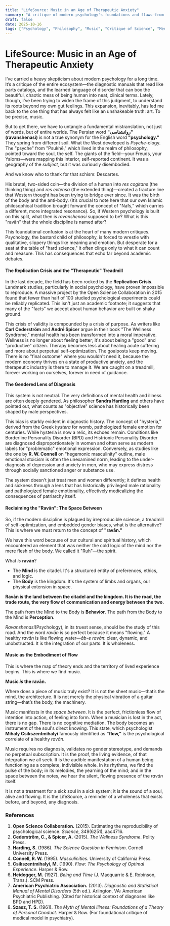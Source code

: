 ```yaml
---
title: "LifeSource: Music in an Age of Therapeutic Anxiety"
summary: "A critique of modern psychology's foundations and flaws—from the replication crisis to its gendered biases—and a meditation on how the Persian concept of 'Ravān' and the experience of music offer a more profound path to integration and wholeness."
draft: false
date: 2025-10-16
tags: ["Psychology", "Philosophy", "Music", "Critique of Science", "Mental Health", "Ravān", "Descartes", "Heidegger", "Gender Studies", "Replication Crisis"]
---
```


# LifeSource: Music in an Age of Therapeutic Anxiety

I’ve carried a heavy skepticism about modern psychology for a long time. It’s a critique of the entire ecosystem—the diagnostic manuals that read like parts catalogs, and the learned language of disorder that can box the beautiful, chaotic mess of being human into neat, clinical terms. Lately, though, I’ve been trying to widen the frame of this judgment, to understand its roots beyond my own gut feelings. This expansion, inevitably, has led me back to the one thing that has always felt like an unshakeable truth: art. To be precise, music.

But to get there, we have to untangle a fundamental mistranslation, not just of words, but of entire worlds. The Persian word **"روانشناسی" (ravanshenasi)** is not a true synonym for the English word **"psychology."** They spring from different soil. What the West developed is *Psyche*-ology. The "psyche" from "Psukhē," which lived in the realm of philosophy, pointed toward the soul, the self. The giants of the field—your Freuds, your Yaloms—were mapping this interior, self-reported continent. It was a geography of the *subject*, but it was curiously disembodied.

And we know who to thank for that schism: Descartes.

His brutal, two-sided coin—the division of a human into *res cogitans* (the thinking thing) and *res extensa* (the extended thing)—created a fracture line that Western thought has been trying to bridge ever since. It was the birth of the body and the anti-body. (It’s crucial to note here that our own Islamic philosophical tradition brought forward the concept of "Nafs," which carries a different, more integrated resonance). So, if Western psychology is built on this split, what then is *ravanshenasi* supposed to be? What is this "ravān" that the whole discipline is named after?

This foundational confusion is at the heart of many modern critiques. Psychology, the bastard child of philosophy, is forced to wrestle with qualitative, slippery things like meaning and emotion. But desperate for a seat at the table of "hard science," it often clings only to what it can count and measure. This has consequences that echo far beyond academic debates.

#### The Replication Crisis and the "Therapeutic" Treadmill

In the last decade, the field has been rocked by the **Replication Crisis**. Landmark studies, particularly in social psychology, have proven impossible to reproduce. A massive project by the Open Science Collaboration in 2015 found that fewer than half of 100 studied psychological experiments could be reliably replicated. This isn't just an academic footnote; it suggests that many of the "facts" we accept about human behavior are built on shaky ground.

This crisis of validity is compounded by a crisis of purpose. As writers like **Carl Cederström** and **André Spicer** argue in their book "The Wellness Syndrome," mental health has been transformed into a moral imperative. Wellness is no longer about feeling better; it's about being a "good" and "productive" citizen. Therapy becomes less about healing acute suffering and more about perpetual self-optimization. The goalposts keep moving. There is no "final outcome" where you wouldn't need it, because the modern economy thrives on a state of productive anxiety, and the therapeutic industry is there to manage it. We are caught on a treadmill, forever working on ourselves, forever in need of guidance.

#### The Gendered Lens of Diagnosis

This system is not neutral. The very definitions of mental health and illness are often deeply gendered. As philosopher **Sandra Harding** and others have pointed out, what counts as "objective" science has historically been shaped by male perspectives.

This bias is starkly evident in diagnostic history. The concept of "hysteria," derived from the Greek *hystera* for womb, pathologized female emotion for centuries. While hysteria is now a relic, its echoes remain. Conditions like Borderline Personality Disorder (BPD) and Histrionic Personality Disorder are diagnosed disproportionately in women and often serve as modern labels for "problematic" emotional expression. Conversely, as studies like the one by **R. W. Connell** on "hegemonic masculinity" outline, male emotional stoicism is often the unexamined norm, leading to the under-diagnosis of depression and anxiety in men, who may express distress through socially sanctioned anger or substance use.

The system doesn't just treat men and women differently; it defines health and sickness through a lens that has historically privileged male rationality and pathologized female emotionality, effectively medicalizing the consequences of patriarchy itself.

#### Reclaiming the "Ravān": The Space Between

So, if the modern discipline is plagued by irreproducible science, a treadmill of self-optimization, and embedded gender biases, what is the alternative? This is where we must return to the concept of **"ravān."**

We have this word because of our cultural and spiritual history, which encountered an element that was neither the cold logic of the mind nor the mere flesh of the body. We called it "Ruh"—the spirit.

What *is* **ravān**?

*   The **Mind** is the citadel. It's a structured entity of preferences, ethics, and logic.
*   The **Body** is the kingdom. It's the system of limbs and organs, our physical extension in space.

**Ravān is the land between the citadel and the kingdom. It is the road, the trade route, the very flow of communication and energy between the two.**

The path from the Mind to the Body is **Behavior**.
The path from the Body to the Mind is **Perception**.

*Ravanshenasi*(Psychology), in its truest sense, should be the study of this road. And the word *ravān* is so perfect because it means "flowing." A healthy *ravān* is like flowing water—*āb-e ravān*: clear, dynamic, and unobstructed. It is the integration of our parts. It is wholeness.

#### Music as the Embodiment of Flow

This is where the map of theory ends and the territory of lived experience begins. This is where we find music.

**Music *is* the ravān.**

Where does a piece of music truly exist? It is not the sheet music—that’s the mind, the architecture. It is not merely the physical vibration of a guitar string—that’s the body, the machinery.

Music manifests in the *space between*. It is the perfect, frictionless flow of intention into action, of feeling into form. When a musician is lost in the act, there is no gap. There is no cognitive mediation. The body becomes an instrument of the soul's direct knowing. This state, which psychologist **Mihaly Csikszentmihalyi** famously identified as **"flow,"** is the psychological correlate of a healthy *ravān*.

Music requires no diagnosis, validates no gender stereotype, and demands no perpetual subscription. It is the proof, the living evidence, of that integration we all seek. It is the audible manifestation of a human being functioning as a complete, indivisible whole. In its rhythms, we find the pulse of the body; in its melodies, the yearning of the mind; and in the space between the notes, we hear the silent, flowing presence of the *ravān* itself.

It is not a treatment for a sick soul in a sick system; it is the sound of a soul, alive and flowing. It is the LifeSource, a reminder of a wholeness that exists before, and beyond, any diagnosis.


### References

1.  **Open Science Collaboration.** (2015). Estimating the reproducibility of psychological science. *Science*, 349(6251), aac4716.
2.  **Cederström, C., & Spicer, A.** (2015). *The Wellness Syndrome*. Polity Press.
3.  **Harding, S.** (1986). *The Science Question in Feminism*. Cornell University Press.
4.  **Connell, R. W.** (1995). *Masculinities*. University of California Press.
5.  **Csikszentmihalyi, M.** (1990). *Flow: The Psychology of Optimal Experience*. Harper & Row.
6.  **Heidegger, M.** (1927). *Being and Time* (J. Macquarrie & E. Robinson, Trans.). SCM Press.
7.  **American Psychiatric Association.** (2013). *Diagnostic and Statistical Manual of Mental Disorders* (5th ed.). Arlington, VA: American Psychiatric Publishing. (Cited for historical context of diagnoses like BPD and HPD).
8.  **Szasz, T. S.** (1961). *The Myth of Mental Illness: Foundations of a Theory of Personal Conduct*. Harper & Row. (For foundational critique of medical model in psychiatry).
